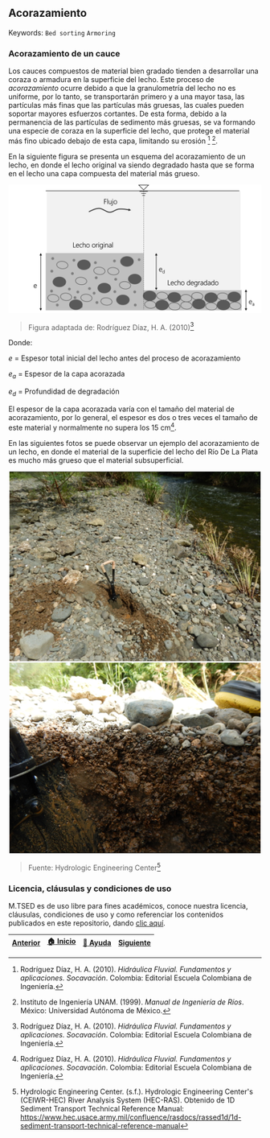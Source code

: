 ## Acorazamiento
Keywords: `Bed sorting` `Armoring` 

### Acorazamiento de un cauce

Los cauces compuestos de material bien gradado tienden a desarrollar una coraza o armadura en la superficie del lecho. Este proceso de *acorazamiento* ocurre debido a que la granulometría del lecho no es uniforme, por lo tanto, se transportarán primero y a una mayor tasa, las partículas más finas que las partículas más gruesas, las cuales pueden soportar mayores esfuerzos cortantes. De esta forma, debido a la permanencia de las partículas de sedimento más gruesas, se va formando una especie de coraza en la superficie del lecho, que protege el material más fino ubicado debajo de esta capa, limitando su erosión [^1] [^2].

En la siguiente figura se presenta un esquema del acorazamiento de un lecho, en donde el lecho original va siendo degradado hasta que se forma en el lecho una capa compuesta del material más grueso.

<div align="center">
  <img src="./Img/1_1.png" width="700px">
</div>

> Figura adaptada de: Rodríguez Díaz, H. A. (2010)[^1]

Donde:

$e$ = Espesor total inicial del lecho antes del proceso de acorazamiento

$e_{a}$ = Espesor de la capa acorazada

$e_{d}$ = Profundidad de degradación

El espesor de la capa acorazada varía con el tamaño del material de acorazamiento, por lo general, el espesor es dos o tres veces el tamaño de este material y normalmente no supera los 15 cm[^1].

En las siguientes fotos se puede observar un ejemplo del acorazamiento de un lecho, en donde el material de la superficie del lecho del Río De La Plata es mucho más grueso que el material subsuperficial.

<div align="center">
  <img src="./Img/1_2.png" width="500px">
  <img src="./Img/1_3.png" width="500px">
</div>

> Fuente: Hydrologic Engineering Center[^3]


### Licencia, cláusulas y condiciones de uso

M.TSED es de uso libre para fines académicos, conoce nuestra licencia, cláusulas, condiciones de uso y como referenciar los contenidos publicados en este repositorio, dando [clic aquí](https://github.com/mflatouche/M.TSED/wiki/License).

| [Anterior](../1_MovimientoIncipiente) | [:house: Inicio](../../README.md) | [:beginner: Ayuda]()  | [Siguiente](../1_CaudalSuspension) |
|------------------|-----------------------------------------------------------|------------------------------------------------------------------------|-------------------|

[^1]: Rodríguez Díaz, H. A. (2010). _Hidráulica Fluvial. Fundamentos y aplicaciones. Socavación_. Colombia: Editorial Escuela Colombiana de Ingeniería.
[^2]: Instituto de Ingeniería UNAM. (1999). _Manual de Ingeniería de Ríos_. México: Universidad Autónoma de México.
[^3]: Hydrologic Engineering Center. (s.f.). Hydrologic Engineering Center's (CEIWR-HEC) River Analysis System (HEC-RAS). Obtenido de 1D Sediment Transport Technical Reference Manual: https://www.hec.usace.army.mil/confluence/rasdocs/rassed1d/1d-sediment-transport-technical-reference-manual
